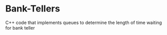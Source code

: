 # Bank-Tellers

C++ code that implements queues to determine the length of time waiting for bank teller
